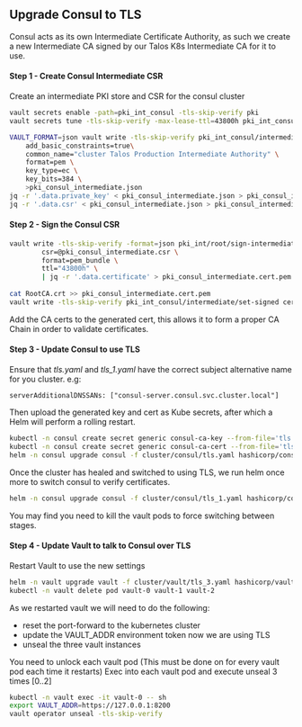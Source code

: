 ## Upgrade Consul to TLS

Consul acts as its own Intermediate Certificate Authority, as such we create a new Intermediate CA signed by our Talos 
K8s Intermediate CA for it to use.


#### Step 1 - Create Consul Intermediate CSR

Create an intermediate PKI store and CSR for the consul cluster

```bash
vault secrets enable -path=pki_int_consul -tls-skip-verify pki  
vault secrets tune -tls-skip-verify -max-lease-ttl=43800h pki_int_consul
```

```bash
VAULT_FORMAT=json vault write -tls-skip-verify pki_int_consul/intermediate/generate/exported \
    add_basic_constraints=true\
    common_name="cluster Talos Production Intermediate Authority" \
    format=pem \
    key_type=ec \
    key_bits=384 \
    >pki_consul_intermediate.json
jq -r '.data.private_key' < pki_consul_intermediate.json > pki_consul_intermediate.key.pem
jq -r '.data.csr' < pki_consul_intermediate.json > pki_consul_intermediate.csr
```


#### Step 2 - Sign the Consul CSR

```bash
vault write -tls-skip-verify -format=json pki_int/root/sign-intermediate \
        csr=@pki_consul_intermediate.csr \
        format=pem_bundle \
        ttl="43800h" \
        | jq -r '.data.certificate' > pki_consul_intermediate.cert.pem
        
cat RootCA.crt >> pki_consul_intermediate.cert.pem
vault write -tls-skip-verify pki_int_consul/intermediate/set-signed certificate=@pki_consul_intermediate.cert.pem 
```
Add the CA certs to the generated cert, this allows it to form a proper CA Chain in order to validate certificates.


#### Step 3 - Update Consul to use TLS


Ensure that *tls.yaml* and *tls_1.yaml* have the correct subject alternative name for you cluster.
e.g:

`serverAdditionalDNSSANs: ["consul-server.consul.svc.cluster.local"]`
 
Then upload the generated key and cert as Kube secrets, after which a Helm will perform a rolling restart.
```bash
kubectl -n consul create secret generic consul-ca-key --from-file='tls.key=./pki_consul_intermediate.key.pem'
kubectl -n consul create secret generic consul-ca-cert --from-file='tls.crt=./pki_consul_intermediate.cert.pem'
helm -n consul upgrade consul -f cluster/consul/tls.yaml hashicorp/consul
```

Once the cluster has healed and switched to using TLS, we run helm once more to switch consul to verify certificates.
```bash
helm -n consul upgrade consul -f cluster/consul/tls_1.yaml hashicorp/consul
```


You may find you need to kill the vault pods to force switching between stages.


#### Step 4 - Update Vault to talk to Consul over TLS

Restart Vault to use the new settings

```bash
helm -n vault upgrade vault -f cluster/vault/tls_3.yaml hashicorp/vault
kubectl -n vault delete pod vault-0 vault-1 vault-2
```

As we restarted vault we will need to do the following:
* reset the port-forward to the kubernetes cluster
* update the VAULT_ADDR environment token now we are using TLS
* unseal the three vault instances

You need to unlock each vault pod (This must be done on for every vault pod each time it restarts)
Exec into each vault pod and execute unseal 3 times [0..2]

```bash
kubectl -n vault exec -it vault-0 -- sh
export VAULT_ADDR=https://127.0.0.1:8200
vault operator unseal -tls-skip-verify
```

